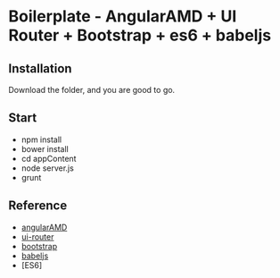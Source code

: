 # Boilerplate - AngularAMD + UI Router + Bootstrap + es6 + babeljs

## Installation
Download the folder, and you are good to go.

## Start
* npm install
* bower install
* cd appContent
* node server.js
* grunt

## Reference
* [angularAMD](https://github.com/marcoslin/angularAMD/ "angularAMD")
* [ui-router](https://github.com/angular-ui/ui-router/ "ui-router")
* [bootstrap](https://github.com/angular-ui/bootstrap/ "bootstrap")
* [babeljs](https://babeljs.io/ "babeljs")
* [ES6]
